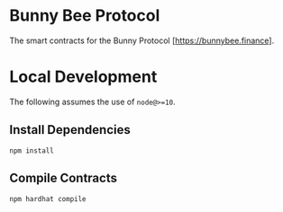 # Bunny Bee Protocol

The smart contracts for the Bunny Protocol [https://bunnybee.finance].

# Local Development

The following assumes the use of `node@>=10`.

## Install Dependencies

`npm install`

## Compile Contracts

`npm hardhat compile`
